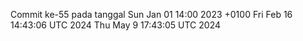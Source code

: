 Commit ke-55 pada tanggal Sun Jan 01 14:00 2023 +0100
Fri Feb 16 14:43:06 UTC 2024
Thu May  9 17:43:05 UTC 2024
